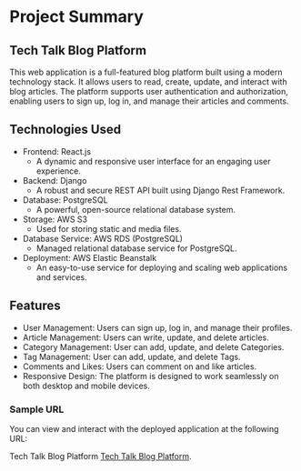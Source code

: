 # Project Summary
## Tech Talk Blog Platform

This web application is a full-featured blog platform built using a modern technology stack. It allows users to read, create, update, and interact with blog articles. The platform supports user authentication and authorization, enabling users to sign up, log in, and manage their articles and comments.

## Technologies Used
- Frontend: React.js
  - A dynamic and responsive user interface for an engaging user experience.
- Backend: Django
  - A robust and secure REST API built using Django Rest Framework.
- Database: PostgreSQL
  - A powerful, open-source relational database system.
- Storage: AWS S3
  - Used for storing static and media files.
- Database Service: AWS RDS (PostgreSQL)
  - Managed relational database service for PostgreSQL.
- Deployment: AWS Elastic Beanstalk
  - An easy-to-use service for deploying and scaling web applications and services.

## Features
- User Management: Users can sign up, log in, and manage their profiles.
- Article Management: Users can write, update, and delete articles.
- Category Management: User can add, update, and delete Categories.
- Tag Management: User can add, update, and delete Tags.
- Comments and Likes: Users can comment on and like articles.
- Responsive Design: The platform is designed to work seamlessly on both desktop and mobile devices.

### Sample URL
You can view and interact with the deployed application at the following URL:

Tech Talk Blog Platform
[Tech Talk Blog Platform](http://54.73.125.6/).
